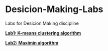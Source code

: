 # Desicion-Making-Labs

Labs for Desicion Making discipline

[**Lab1: K-means clustering algorithm**](https://github.com/Mishanya00/Desicion-Making-Labs/tree/main/Lab1)

[**Lab2: Maximin algorithm**](https://github.com/Mishanya00/Desicion-Making-Labs/tree/main/Lab2_Maximin)

